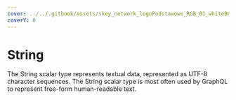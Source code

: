 ```yaml
---
cover: ../../.gitbook/assets/skey_network_logoPodstawowe_RGB_01_whiteBG.png
coverY: 0
---
```


# String

The String scalar type represents textual data, represented as UTF-8 character sequences. The String scalar type is most often used by GraphQL to represent free-form human-readable text.
